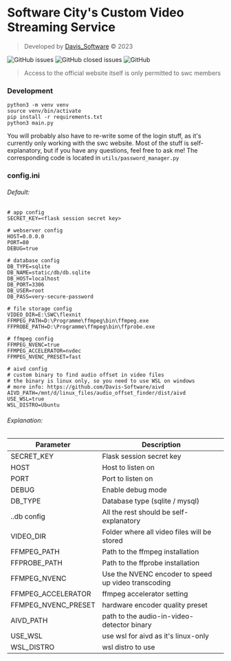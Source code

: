 # Software City's Custom Video Streaming Service

> Developed by [Davis_Software](https://github.com/Davis-Software) &copy; 2023

![GitHub issues](https://img.shields.io/github/issues-raw/Davis-Software/swc_flexnit?style=for-the-badge)
![GitHub closed issues](https://img.shields.io/github/issues-closed/Davis-Software/swc_flexnit?style=for-the-badge)
![GitHub](https://img.shields.io/github/license/Davis-Software/swc_flexnit?style=for-the-badge)

> Access to the official website itself is only permitted to swc members

### Development
```shell
python3 -m venv venv
source venv/bin/activate
pip install -r requirements.txt
python3 main.py
```

You will probably also have to re-write some of the login stuff, as it's currently only working with the swc website.
Most of the stuff is self-explanatory, but if you have any questions, feel free to ask me!
The corresponding code is located in `utils/password_manager.py`

### config.ini

###### Default:
```
# app config
SECRET_KEY=<flask session secret key>

# webserver config
HOST=0.0.0.0
PORT=80
DEBUG=true

# database config
DB_TYPE=sqlite
DB_NAME=static/db/db.sqlite
DB_HOST=localhost
DB_PORT=3306
DB_USER=root
DB_PASS=very-secure-password

# file storage config
VIDEO_DIR=E:\SWC\flexnit
FFMPEG_PATH=D:\Programme\ffmpeg\bin\ffmpeg.exe
FFPROBE_PATH=D:\Programme\ffmpeg\bin\ffprobe.exe

# ffmpeg config
FFMPEG_NVENC=true
FFMPEG_ACCELERATOR=nvdec
FFMPEG_NVENC_PRESET=fast

# aivd config
# custom binary to find audio offset in video files
# the binary is linux only, so you need to use WSL on windows
# more info: https://github.com/Davis-Software/aivd
AIVD_PATH=/mnt/d/linux_files/audio_offset_finder/dist/aivd
USE_WSL=true
WSL_DISTRO=Ubuntu
```

###### Explanation:
| Parameter           | Description                                         |
|---------------------|-----------------------------------------------------|
| SECRET_KEY          | Flask session secret key                            |
| HOST                | Host to listen on                                   |
| PORT                | Port to listen on                                   |
| DEBUG               | Enable debug mode                                   |
| DB_TYPE             | Database type (sqlite / mysql)                      |
| ..db config         | All the rest should be self-explanatory             |
| VIDEO_DIR           | Folder where all video files will be stored         |
| FFMPEG_PATH         | Path to the ffmpeg installation                     |
| FFPROBE_PATH        | Path to the ffprobe installation                    |
| FFMPEG_NVENC        | Use the NVENC encoder to speed up video transcoding |
| FFMPEG_ACCELERATOR  | ffmpeg accelerator setting                          |
| FFMPEG_NVENC_PRESET | hardware encoder quality preset                     |
| AIVD_PATH           | path to the audio-in-video-detector binary          |
| USE_WSL             | use wsl for aivd as it's linux-only                 |
| WSL_DISTRO          | wsl distro to use                                   |